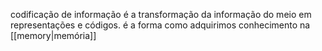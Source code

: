 codificação de informação é a transformação da informação do meio em representações e códigos. é a forma como adquirimos conhecimento na [[memory|memória]]
